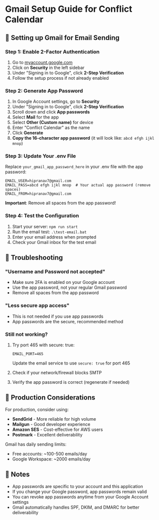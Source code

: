 # Gmail Setup Guide for Conflict Calendar

## 📧 Setting up Gmail for Email Sending

### Step 1: Enable 2-Factor Authentication
1. Go to [myaccount.google.com](https://myaccount.google.com)
2. Click on **Security** in the left sidebar
3. Under "Signing in to Google", click **2-Step Verification**
4. Follow the setup process if not already enabled

### Step 2: Generate App Password
1. In Google Account settings, go to **Security**
2. Under "Signing in to Google", click **2-Step Verification**
3. Scroll down and click **App passwords**
4. Select **Mail** for the app
5. Select **Other (Custom name)** for device
6. Enter "Conflict Calendar" as the name
7. Click **Generate**
8. **Copy the 16-character app password** (it will look like: `abcd efgh ijkl mnop`)

### Step 3: Update Your .env File
Replace `your_gmail_app_password_here` in your .env file with the app password:

```env
EMAIL_USER=hipranav7@gmail.com
EMAIL_PASS=abcd efgh ijkl mnop  # Your actual app password (remove spaces)
EMAIL_FROM=hipranav7@gmail.com
```

**Important**: Remove all spaces from the app password!

### Step 4: Test the Configuration
1. Start your server: `npm run start`
2. Run the email test: `.\test-email.bat`
3. Enter your email address when prompted
4. Check your Gmail inbox for the test email

## 🔧 Troubleshooting

### "Username and Password not accepted"
- Make sure 2FA is enabled on your Google account
- Use the app password, not your regular Gmail password
- Remove all spaces from the app password

### "Less secure app access"
- This is not needed if you use app passwords
- App passwords are the secure, recommended method

### Still not working?
1. Try port 465 with secure: true:
   ```env
   EMAIL_PORT=465
   ```
   Update the email service to use `secure: true` for port 465

2. Check if your network/firewall blocks SMTP
3. Verify the app password is correct (regenerate if needed)

## 🚀 Production Considerations

For production, consider using:
- **SendGrid** - More reliable for high volume
- **Mailgun** - Good developer experience
- **Amazon SES** - Cost-effective for AWS users
- **Postmark** - Excellent deliverability

Gmail has daily sending limits:
- Free accounts: ~100-500 emails/day
- Google Workspace: ~2000 emails/day

## 📝 Notes
- App passwords are specific to your account and this application
- If you change your Google password, app passwords remain valid
- You can revoke app passwords anytime from your Google Account settings
- Gmail automatically handles SPF, DKIM, and DMARC for better deliverability
